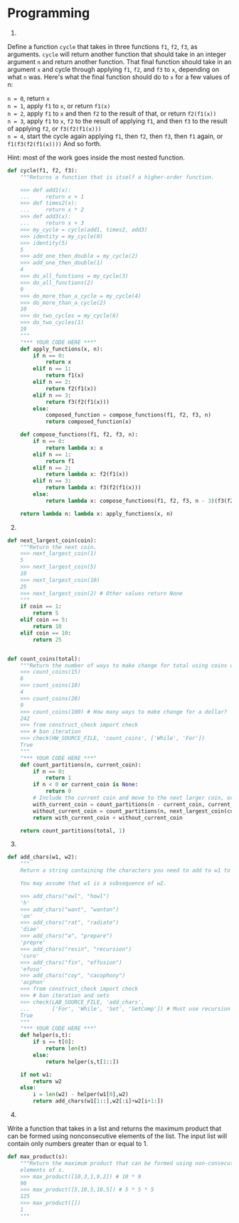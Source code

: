 # Programming
1. 
Define a function `cycle` that takes in three functions `f1`, `f2`, `f3`, as arguments. `cycle` will return another function that should take in an integer argument `n` and return another function. That final function should take in an argument `x` and cycle through applying `f1`, `f2`, and `f3` to `x`, depending on what `n` was. Here's what the final function should do to `x` for a few values of n:

`n = 0`, return `x`  
`n = 1`, apply `f1` to `x`, or return `f1(x)`  
`n = 2`, apply `f1` to `x` and then `f2` to the result of that, or return `f2(f1(x))`  
`n = 3`, apply `f1` to `x`, `f2` to the result of applying `f1`, and then `f3` to the result of applying `f2`, or `f3(f2(f1(x)))`  
`n = 4`, start the cycle again applying `f1`, then `f2`, then `f3`, then `f1` again, or `f1(f3(f2(f1(x))))`
    And so forth.
    
Hint: most of the work goes inside the most nested function.
```Python
def cycle(f1, f2, f3):
    """Returns a function that is itself a higher-order function.

    >>> def add1(x):
    ...     return x + 1
    >>> def times2(x):
    ...     return x * 2
    >>> def add3(x):
    ...     return x + 3
    >>> my_cycle = cycle(add1, times2, add3)
    >>> identity = my_cycle(0)
    >>> identity(5)
    5
    >>> add_one_then_double = my_cycle(2)
    >>> add_one_then_double(1)
    4
    >>> do_all_functions = my_cycle(3)
    >>> do_all_functions(2)
    9
    >>> do_more_than_a_cycle = my_cycle(4)
    >>> do_more_than_a_cycle(2)
    10
    >>> do_two_cycles = my_cycle(6)
    >>> do_two_cycles(1)
    19
    """
    "*** YOUR CODE HERE ***"
    def apply_functions(x, n):
        if n == 0:
            return x
        elif n == 1:
            return f1(x)
        elif n == 2:
            return f2(f1(x))
        elif n == 3:
            return f3(f2(f1(x)))
        else:
            composed_function = compose_functions(f1, f2, f3, n)
            return composed_function(x)

    def compose_functions(f1, f2, f3, n):
        if n == 0:
            return lambda x: x
        elif n == 1:
            return f1
        elif n == 2:
            return lambda x: f2(f1(x))
        elif n == 3:
            return lambda x: f3(f2(f1(x)))
        else:
            return lambda x: compose_functions(f1, f2, f3, n - 3)(f3(f2(f1(x))))

    return lambda n: lambda x: apply_functions(x, n)

```

2. 
```Python
def next_largest_coin(coin):
    """Return the next coin. 
    >>> next_largest_coin(1)
    5
    >>> next_largest_coin(5)
    10
    >>> next_largest_coin(10)
    25
    >>> next_largest_coin(2) # Other values return None
    """
    if coin == 1:
        return 5
    elif coin == 5:
        return 10
    elif coin == 10:
        return 25


def count_coins(total):
    """Return the number of ways to make change for total using coins of value of 1, 5, 10, 25.
    >>> count_coins(15)
    6
    >>> count_coins(10)
    4
    >>> count_coins(20)
    9
    >>> count_coins(100) # How many ways to make change for a dollar?
    242
    >>> from construct_check import check
    >>> # ban iteration
    >>> check(HW_SOURCE_FILE, 'count_coins', ['While', 'For'])                                          
    True
    """
    "*** YOUR CODE HERE ***"
    def count_partitions(n, current_coin):
        if n == 0:
            return 1
        if n < 0 or current_coin is None:
            return 0
        # Include the current coin and move to the next larger coin, or exclude the current coin
        with_current_coin = count_partitions(n - current_coin, current_coin)
        without_current_coin = count_partitions(n, next_largest_coin(current_coin))
        return with_current_coin + without_current_coin

    return count_partitions(total, 1)
```

3. 
```Python
def add_chars(w1, w2):
    """
    Return a string containing the characters you need to add to w1 to get w2.

    You may assume that w1 is a subsequence of w2.

    >>> add_chars("owl", "howl")
    'h'
    >>> add_chars("want", "wanton")
    'on'
    >>> add_chars("rat", "radiate")
    'diae'
    >>> add_chars("a", "prepare")
    'prepre'
    >>> add_chars("resin", "recursion")
    'curo'
    >>> add_chars("fin", "effusion")
    'efuso'
    >>> add_chars("coy", "cacophony")
    'acphon'
    >>> from construct_check import check
    >>> # ban iteration and sets
    >>> check(LAB_SOURCE_FILE, 'add_chars',
    ...       ['For', 'While', 'Set', 'SetComp']) # Must use recursion
    True
    """
    "*** YOUR CODE HERE ***"
    def helper(s,t):
        if s == t[0]:
            return len(t)
        else:
            return helper(s,t[1::])

    if not w1:
        return w2
    else:
        i = len(w2) - helper(w1[0],w2)
        return add_chars(w1[1::],w2[:i]+w2[i+1:])
```

4. 
Write a function that takes in a list and returns the maximum product that
can be formed using nonconsecutive elements of the list. The input list will
contain only numbers greater than or equal to 1.
```Python
def max_product(s):
    """Return the maximum product that can be formed using non-consecutive
    elements of s.
    >>> max_product([10,3,1,9,2]) # 10 * 9
    90
    >>> max_product([5,10,5,10,5]) # 5 * 5 * 5
    125
    >>> max_product([])
    1
    """
```